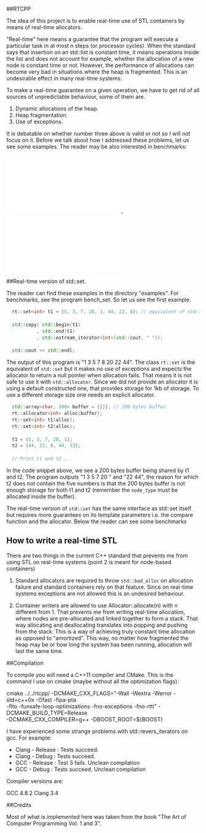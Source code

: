 ##RTCPP


  The idea of this project is to enable real-time use of
  STL containers by means of real-time allocators.

  "Real-time" here means a guarantee that the program will execute a particular
  task in at most n steps (or processor cycles). When the standard says that
  insertion on an std::list is constant time, it means operations inside
  the list and does not account for example, whether the allocation of a 
  new node is constant time or not. However, the performance of allocations
  can become very bad in situations where the heap is fragmented. This is an
  undesirable effect in many real-time systems.

  To make a real-time guarantee on a given operation, we have to get rid of all
  sources of unpredictable behaviour, some of them are.
  
  1. Dynamic allocations of the heap.
  2. Heap fragmentation.
  3. Use of exceptions.

  It is debatable on whether number three above is valid or not so I will not
  focus on it.  Before we talk about how I addressed these problems, let us see
  some examples.  The reader may be also interested in benchmarks:

![Insertion time](fig/set_insertion.pdf),
![Deletion time](fig/set_deletion.pdf)

##Real-time version of std::set.

The reader can find these examples in the directory "examples". For benchmarks,
see the program bench_set. So let us see the first example.

```c++
  rt::set<int> t1 = {5, 3, 7, 20, 1, 44, 22, 8}; // equivalent of std:set.

  std::copy( std::begin(t1)
           , std::end(t1)
           , std::ostream_iterator<int>(std::cout, " "));

  std::cout << std::endl;
```

The output of this program is "1 3 5 7 8 20 22 44". The class `rt::set` is the
equivalent of `std::set` but it makes no use of exceptions and expects the
allocator to return a null pointer when allocation fails. That means it is not
safe to use it with `std::allocator`. Since we did not provide an allocator it
is using a default constructed one, that provides storage for 1kb of
storage. To use a different storage size one needs an explicit allocator.

```c++
  std::array<char, 200> buffer = {{}}; // 200 bytes buffer.
  rt::allocator<int> alloc(buffer);
  rt::set<int> t1(alloc);
  rt::set<int> t2(alloc);

  t1 = {5, 3, 7, 20, 1};
  t2 = {44, 22, 8, 44, 33};

  // Print t1 and t2 ...
```
In the code snippet above, we see a 200 bytes buffer being shared by t1 and t2.
The program outputs "1 3 5 7 20 " and "22 44", the reason for which t2 does not
contain the five numbers is that the 200 bytes buffer is not enough storage for
both t1 and t2 (remember the `node_type` must be allocated inside the buffer).

The real-time version of `std::set` has the same interface as std::set itself but
requires more guarantees on its template parameters i.e. the compare function
and the allocator. Below the reader can see some benchmarks

## How to write a real-time STL 

There are two things in the current C++ standard that prevents me from
using STL on real-time systems (point 2 is meant for node-based containers)

1. Standard allocators are required to throw `std::bad_alloc` on allocation
failure and standard containers rely on that feature. Since on real-time
systems exceptions are not allowed this is an undesired behaviour.

2. Container writers are allowed to use Allocator::allocate(n) with n different
from 1. That prevents me from writing real-time allocation, where nodes are
pre-allocated and linked together to form a stack. That way allocating and
deallocating translates into popping and pushing from the stack. This is a way
of achieving truly constant time allocation as opposed to "amortized".  This
way, no matter how fragmented the heap may be or how long the system has been
running, allocation will last the same time.

##Compilation

  To compile you will need a C++11 compiler and CMake. This is the command I
  use on cmake (maybe without all the optimization flags):

  cmake ../../rtcpp/ -DCMAKE_CXX_FLAGS="-Wall -Wextra -Werror -std=c++0x -Ofast -fipa-pta \
  -flto -funsafe-loop-optimizations -fno-exceptions -fno-rtti" -DCMAKE_BUILD_TYPE=Release \
  -DCMAKE_CXX_COMPILER=g++ -DBOOST_ROOT=${BOOST}

  I have experienced some strange problems with std::revers_iterators on gcc. For example:

  - Clang - Release : Tests succeed.
  - Clang - Debug   : Tests succeed.
  - GCC   - Release : Test 3 fails. Unclean compilation
  - GCC   - Debug   : Tests succeed. Unclean compilation

  Compiler versions are:

  GCC 4.8.2
  Clang 3.4

##Credits

Most of what is implemented here was taken from the book
  "The Art of Computer Programming Vol. 1 and 3".

